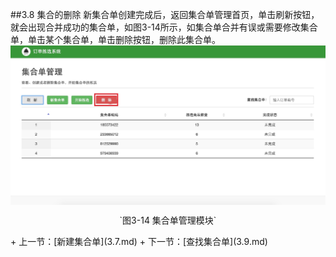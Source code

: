 ##3.8 集合的删除
新集合单创建完成后，返回集合单管理首页，单击刷新按钮，就会出现合并成功的集合单，如图3-14所示，如集合单合并有误或需要修改集合单，单击某个集合单，单击删除按钮，删除此集合单。
<img src="images/生成集合单刷新.png" width = "" height = "" alt="拣选系统" align=center />
 <p align=center> `图3-14 集合单管理模块` </p>
 + 上一节：[新建集合单](3.7.md)
 + 下一节：[查找集合单](3.9.md)
